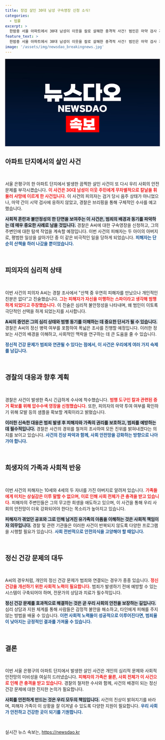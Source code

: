 ```yaml
---
title: 장검 살인 30대 남성 구속영장 신청 소식!
categories:
  - 법률
excerpt: >
  한밤중 서울 아파트에서 30대 남성이 이웃을 칼로 살해한 충격적 사건! 범인은 마약 검사 거부, 경찰은 구속영장 및 압수수색 신청. 두 아이 아버지의 비극적 죽음, 그 배경엔 무엇이 있었을까?
feature_text: >
  한밤중 서울 아파트에서 30대 남성이 이웃을 칼로 살해한 충격적 사건! 범인은 마약 검사 거부, 경찰은 구속영장 및 압수수색 신청. 두 아이 아버지의 비극적 죽음, 그 배경엔 무엇이 있었을까?
image: '/assets/img/newsdao_breakingnews.jpg'
---
```


<p><img src="/assets/img/newsdao_breakingnews.jpg" alt="ranknews 속보" /></p>

<h2 data-ke-size="size26">아파트 단지에서의 살인 사건</h2>

<p data-ke-size="size16">&nbsp;</p>

<p>서울 은평구의 한 아파트 단지에서 발생한 끔찍한 살인 사건이 또 다시 우리 사회의 안전 문제를 부각시켰습니다. <b><span style="color: #ee2323;">이 사건은 30대 남성이 이웃 주민에게 무차별적으로 칼날을 휘둘러 사망에 이르게 한 사건입니다.</span></b> 이 사건의 피의자는 검거 당시 음주 상태가 아니었으나, 마약 간이 시약 검사에 응하지 않았고, 경찰은 브리핑을 통해 구체적인 수사를 예고했습니다. </p>

<p><b><span style="background-color: #21538527;">사회적 혼란과 불안정성의 한 단면을 보여주는 이 사건은, 범죄의 배경과 동기를 파악하는 데 매우 중요한 사례로 남을 것입니다.</span></b> 경찰은 A씨에 대한 구속영장을 신청하고, 그의 주변인에 대한 탐색 작업을 계속할 예정입니다. 이번 사건의 피해자는 두 아이의 아버지로, 평범한 일상을 살아가던 중 이 같은 비극적인 일을 당하게 되었습니다. <b><span style="color: #1a5490;">피해자는 단순히 산책을 하러 나갔을 뿐이었습니다.</span></b></p>

<p data-ke-size="size16">&nbsp;</p>

<h2 data-ke-size="size26">피의자의 심리적 상태</h2>

<p data-ke-size="size16">&nbsp;</p>

<p>이번 사건의 피의자 A씨는 경찰 조사에서 "산책 중 우연히 피해자를 만났으나 개인적인 친분은 없다"고 진술했습니다. <b><span style="color: #ee2323;">그는 피해자가 자신을 미행하는 스파이라고 생각해 범행하게 되었다고 주장했습니다.</span></b> 이 진술은 심리적 불안정성을 나타내며, 왜 범인이 이토록 극단적인 선택을 하게 되었는지를 시사합니다. </p>

<p><b><span style="background-color: #21538527;">A씨의 증언은 그의 심리 상태와 범행 동기를 이해하는 데 중요한 단서가 될 수 있습니다.</span></b> 경찰은 A씨의 정신 병력 여부를 포함하여 폭넓은 조사를 진행할 예정입니다. 이러한 정보는 사건의 배경을 이해하고, 사회적인 맥락을 연구하는 데 큰 도움을 줄 수 있습니다.</p>

<p><b><span style="color: #1a5490;">정신적 건강 문제가 범죄와 연관될 수 있다는 점에서, 이 사건은 우리에게 여러 가지 숙제를 남깁니다.</span></b></p>

<p data-ke-size="size16">&nbsp;</p>

<h2 data-ke-size="size26">경찰의 대응과 향후 계획</h2>

<p data-ke-size="size16">&nbsp;</p>

<p>경찰은 사건이 발생한 즉시 긴급하게 수사에 착수했습니다. <b><span style="color: #ee2323;">범행 도구인 칼과 관련된 증거 확보를 위해 압수수색 영장을 신청했습니다.</span></b> 또한, 피의자의 마약 투여 여부를 확인하기 위해 모발 등의 샘플을 확보할 계획이라고 밝혔습니다.</p>

<p><b><span style="background-color: #21538527;">이러한 신속한 대응은 범죄 발생 후 피해자와 가족의 권리를 보호하고, 범죄를 예방하는 데 필수적입니다.</span></b> 경찰은 사건의 경위를 철저히 조사하여 모든 진위를 밝혀내겠다는 의지를 보이고 있습니다. <b><span style="color: #1a5490;">사건의 진상 파악과 함께, 사회 안전망을 강화하는 방향으로 나아가야 합니다.</span></b></p>

<p data-ke-size="size16">&nbsp;</p>

<h2 data-ke-size="size26">희생자의 가족과 사회적 반응</h2>

<p data-ke-size="size16">&nbsp;</p>

<p>이번 사건의 피해자는 10세와 4세의 두 자녀를 가진 아버지로 알려져 있습니다. <b><span style="color: #ee2323;">가족들에게 미치는 상실감은 이루 말할 수 없으며, 이로 인해 사회 전체가 큰 충격을 받고 있습니다.</span></b> 피해자의 주변인들은 그의 무고한 희생을 애도하고 있으며, 이 사건을 통해 우리 사회의 안전망이 더욱 강화되어야 한다는 목소리가 높아지고 있습니다.</p>

<p><b><span style="background-color: #21538527;">피해자가 겪었던 공포와 그로 인해 남겨진 유가족의 아픔을 이해하는 것은 사회적 책임이자 의무입니다.</span></b> 경찰 및 관련 기관들은 이러한 사건이 반복되지 않도록 다양한 프로그램을 시행할 필요가 있습니다. <b><span style="color: #1a5490;">사회 전반적으로 안전의식을 고양해야 할 때입니다.</span></b></p>

<p data-ke-size="size16">&nbsp;</p>

<h2 data-ke-size="size26">정신 건강 문제의 대두</h2>

<p data-ke-size="size16">&nbsp;</p>

<p>A씨의 경우처럼, 개인의 정신 건강 문제가 범죄와 연결되는 경우가 종종 있습니다. <b><span style="color: #ee2323;">정신 건강을 개선하기 위한 사회적 노력이 필요합니다.</span></b> 범죄가 발생하기 전에 예방할 수 있는 시스템이 구축되어야 하며, 전문가의 상담과 치료가 필수적입니다.</p>

<p><b><span style="background-color: #21538527;">정신 건강 문제를 효과적으로 해결하는 것은 곧 우리 사회의 안전을 보장하는 길입니다.</span></b> 심리 상담과 지원 체계를 통해 사람들은 감정적 불안을 해소하고, 타인에게 피해를 주지 않는 방법을 배울 수 있습니다. <b><span style="color: #1a5490;">이런 사회적 노력들이 성공적으로 이루어진다면, 범죄율이 낮아지는 긍정적인 결과를 가져올 수 있습니다.</span></b></p>

<p data-ke-size="size16">&nbsp;</p>

<h2 data-ke-size="size26">결론</h2>

<p data-ke-size="size16">&nbsp;</p>

<p>이번 서울 은평구의 아파트 단지에서 발생한 살인 사건은 개인의 심리적 문제와 사회적 안전망의 미비성을 여실히 드러냈습니다. <b><span style="color: #ee2323;">피해자의 가족은 물론, 사회 전체가 이 사건으로 인해 큰 충격을 받고 있습니다.</span></b> 경찰의 철저한 수사와 함께, 사건의 배경이 되는 정신 건강 문제에 대한 진지한 논의가 필요합니다.</p>

<p><b><span style="background-color: #21538527;">사회를 안전하게 만드는 것은 우리 모두의 책임입니다.</span></b> 사건의 진상이 밝혀지기를 바라며, 피해자 가족이 이 상황을 잘 이겨낼 수 있도록 다양한 지원이 필요합니다. <b><span style="color: #1a5490;">우리 사회가 안전하고 건강한 곳이 되기를 기원합니다.</span></b></p>

<p data-ke-size="size16">&nbsp;</p>
실시간 뉴스 속보는, <a href="https://newsdao.kr" rel="dofollow">https://newsdao.kr</a>


